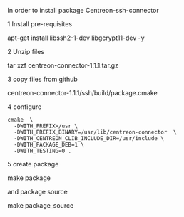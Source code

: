 In order to install package Centreon-ssh-connector

1 Install pre-requisites

apt-get install  libssh2-1-dev libgcrypt11-dev -y

2 Unzip files

tar xzf centreon-connector-1.1.1.tar.gz

3 copy files from github


centreon-connector-1.1.1/ssh/build/package.cmake

4 configure

```
cmake  \
  -DWITH_PREFIX=/usr \
  -DWITH_PREFIX_BINARY=/usr/lib/centreon-connector  \
  -DWITH_CENTREON_CLIB_INCLUDE_DIR=/usr/include \
  -DWITH_PACKAGE_DEB=1 \
  -DWITH_TESTING=0 .
```

5 create package

make package

and package source

make package_source


